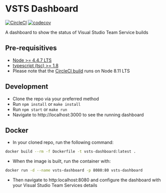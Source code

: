 # VSTS Dashboard

[![CircleCI](https://circleci.com/gh/emisgroup/vsts-dashboard.svg?style=svg)](https://circleci.com/gh/emisgroup/vsts-dashboard) [![codecov](https://codecov.io/gh/emisgroup/vsts-dashboard/branch/master/graph/badge.svg)](https://codecov.io/gh/emisgroup/vsts-dashboard)

A dashboard to show the status of Visual Studio Team Service builds

## Pre-requisitives

* [Node >= 4.4.7 LTS](https://nodejs.org)
* [typescript (tsc) >= 1.8](https://www.npmjs.com/package/typescript)
* Please note that the [CircleCI build](https://circleci.com/gh/emisgroup/vsts-dashboard) runs on Node 8.11 LTS

## Development

* Clone the repo via your preferred method
* Run `npm install` or `make install`
* Run `npm start` or `make run`
* Navigate to http://localhost:3000 to see the running dashboard

## Docker

* In your cloned repo, run the following command:

```bash
docker build --rm -f Dockerfile -t vsts-dashboard:latest .
```

* When the image is built, run the container with:

```bash
docker run -d --name vsts-dashboard -p 8080:80 vsts-dashboard
```

* Then navigate to http:localhost:8080 and configure the dashboard with your Visual Studio Team Services details
